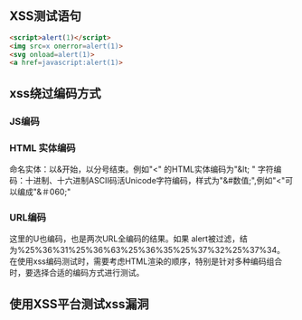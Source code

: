 ## XSS测试语句
```html
<script>alert(1)</script>
<img src=x onerror=alert(1)>
<svg onload=alert(1)>
<a href=javascript:alert(1)>
```

## xss绕过编码方式
### JS编码

### HTML 实体编码
命名实体：以&开始，以分号结束。例如"<" 的HTML实体编码为"&lt\; " 
字符编码：十进制、十六进制ASCII码活Unicode字符编码，样式为"&#数值;",例如"<"可以编成"&＃060;"

### URL编码
这里的U也编码，也是两次URL全编码的结果。如果 alert被过滤，结为%25%36%31%25%36%63%25%36%35%25%37%32%25%37%34。
在使用xss编码测试时，需要考虑HTML渲染的顺序，特别是针对多种编码组合时，要选择合适的编码方式进行测试。

## 使用XSS平台测试xss漏洞


